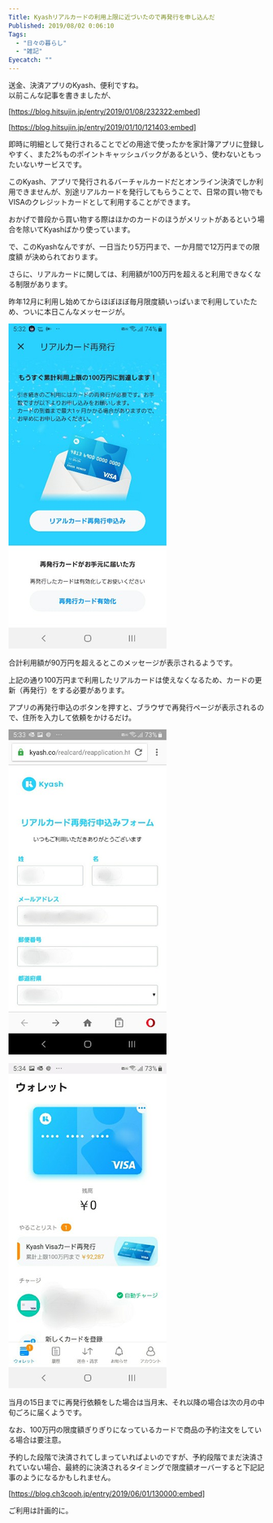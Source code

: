 ```yaml
---
Title: Kyashリアルカードの利用上限に近づいたので再発行を申し込んだ
Published: 2019/08/02 0:06:10
Tags:
  - "日々の暮らし"
  - "雑記"
Eyecatch: ""
---
```

送金、決済アプリのKyash、便利ですね。  
以前こんな記事を書きましたが、  

[https://blog.hitsujin.jp/entry/2019/01/08/232322:embed]

[https://blog.hitsujin.jp/entry/2019/01/10/121403:embed]

即時に明細として発行されることでどの用途で使ったかを家計簿アプリに登録しやすく、また2%ものポイントキャッシュバックがあるという、使わないともったいないサービスです。 

このKyash、アプリで発行されるバーチャルカードだとオンライン決済でしか利用できませんが、別途リアルカードを発行してもらうことで、日常の買い物でもVISAのクレジットカードとして利用することができます。  

おかげで普段から買い物する際はほかのカードのほうがメリットがあるという場合を除いてKyashばかり使っています。  





で、このKyashなんですが、一日当たり5万円まで、一か月間で12万円までの限度額 が決められております。

さらに、リアルカードに関しては、利用額が100万円を超えると利用できなくなる制限があります。  

昨年12月に利用し始めてからほぼほぼ毎月限度額いっぱいまで利用していたため、ついに本日こんなメッセージが。  



![](20190802000425.jpg) 



合計利用額が90万円を超えるとこのメッセージが表示されるようです。  

上記の通り100万円まで利用したリアルカードは使えなくなるため、カードの更新（再発行）をする必要があります。  

アプリの再発行申込のボタンを押すと、ブラウザで再発行ページが表示されるので、住所を入力して依頼をかけるだけ。  



![](20190802000442.jpg) 



![](20190802000452.jpg) 



当月の15日までに再発行依頼をした場合は当月末、それ以降の場合は次の月の中旬ごろに届くようです。  

なお、100万円の限度額ぎりぎりになっているカードで商品の予約注文をしている場合は要注意。  

予約した段階で決済されてしまっていればよいのですが、予約段階でまだ決済されていない場合、最終的に決済されるタイミングで限度額オーバーすると下記記事のようになるかもしれません。  

[https://blog.ch3cooh.jp/entry/2019/06/01/130000:embed]

ご利用は計画的に。  